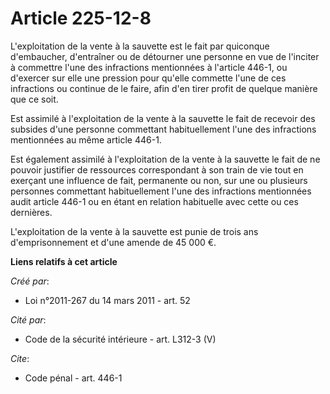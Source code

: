 # Article 225-12-8

L'exploitation de la vente à la sauvette est le fait par quiconque d'embaucher, d'entraîner ou de détourner une personne en
vue de l'inciter à commettre l'une des infractions mentionnées à l'article 446-1, ou d'exercer sur elle une pression pour
qu'elle commette l'une de ces infractions ou continue de le faire, afin d'en tirer profit de quelque manière que ce soit.

Est assimilé à l'exploitation de la vente à la sauvette le fait de recevoir des subsides d'une personne commettant
habituellement l'une des infractions mentionnées au même article 446-1.

Est également assimilé à l'exploitation de la vente à la sauvette le fait de ne pouvoir justifier de ressources correspondant
à son train de vie tout en exerçant une influence de fait, permanente ou non, sur une ou plusieurs personnes commettant
habituellement l'une des infractions mentionnées audit article 446-1 ou en étant en relation habituelle avec cette ou ces
dernières.

L'exploitation de la vente à la sauvette est punie de trois ans d'emprisonnement et d'une amende de 45 000 €.

**Liens relatifs à cet article**

_Créé par_:

  - Loi n°2011-267 du 14 mars 2011 - art. 52

_Cité par_:

  - Code de la sécurité intérieure - art. L312-3 (V)

_Cite_:

  - Code pénal - art. 446-1
